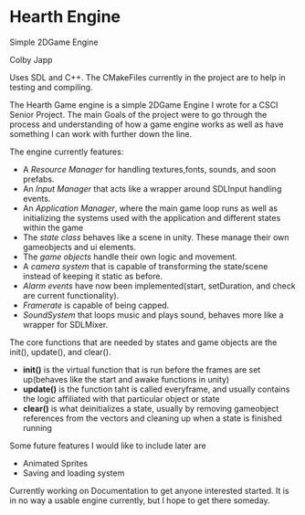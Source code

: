 # Hearth Engine
Simple 2DGame Engine

Colby Japp

Uses SDL and C++. The CMakeFiles currently in the project are to help in testing and compiling.

The Hearth Game engine is a simple 2DGame Engine I wrote for a CSCI Senior Project. The main
Goals of the project were to go through the process and understanding of how a game engine 
works as well as have something I can work with further down the line.

The engine currently features:

* A *Resource Manager* for handling textures,fonts, sounds, and soon prefabs.
* An *Input Manager* that acts like a wrapper around SDLInput handling events.
* An *Application Manager*, where the main game loop runs as well as initializing the systems used with the application and different states within the game
* The *state class* behaves like a scene in unity. These manage their own gameobjects and ui elements.
* The *game objects* handle their own logic and movement.
* A *camera system* that is capable of transforming the state/scene instead of keeping it static as before.
* *Alarm events* have now been implemented(start, setDuration, and check are current functionality).
* *Framerate* is capable of being capped.
* *SoundSystem* that loops music and plays sound, behaves more like a wrapper for SDLMixer.

The core functions that are needed by states and game objects are the init(), update(), and clear().
* **init()** is the virtual function that is run before the frames are set up(behaves like the start and awake functions in unity)
* **update()** is the function taht is called everyframe, and usually contains the logic affiliated with that particular object or state
* **clear()** is what deinitializes a state, usually by removing gameobject references from the vectors and cleaning up when a state is finished running

Some future features I would like to include later are
* Animated Sprites
* Saving and loading system

Currently working on Documentation to get anyone interested started. 
It is in no way a usable engine currently, but I hope to get there someday.
